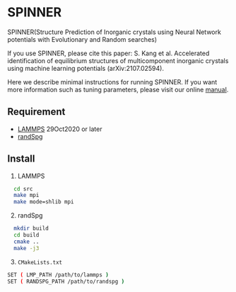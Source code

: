 # SPINNER
SPINNER(Structure Prediction of Inorganic crystals using Neural Network potentials with Evolutionary and Random searches)

If you use SPINNER, please cite this paper: S. Kang et al. Accelerated identification of equilibrium structures of multicomponent inorganic crystals using machine learning potentials (arXiv:2107.02594).

Here we describe minimal instructions for running SPINNER.
If you want more information such as tuning parameters, please visit our online [manual](https://spinner-csp.readthedocs.io).

## Requirement
- [LAMMPS](https://www.lammps.org) 29Oct2020 or later
- [randSpg](https://github.com/xtalopt/randSpg)

## Install
1. LAMMPS

``` bash
  cd src
  make mpi
  make mode=shlib mpi
```

2. randSpg

```bash
  mkdir build
  cd build
  cmake ..
  make -j3
```
 
3. `CMakeLists.txt`
``` bash
SET ( LMP_PATH /path/to/lammps )
SET ( RANDSPG_PATH /path/to/randspg )

```
